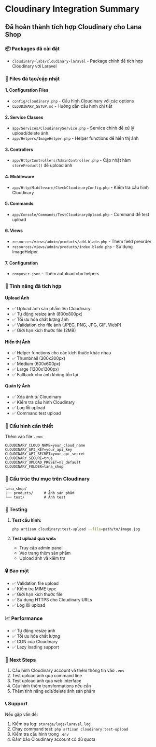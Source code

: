 # Cloudinary Integration Summary

## Đã hoàn thành tích hợp Cloudinary cho Lana Shop

### 📦 Packages đã cài đặt

-   `cloudinary-labs/cloudinary-laravel` - Package chính để tích hợp Cloudinary với Laravel

### 🔧 Files đã tạo/cập nhật

#### 1. Configuration Files

-   `config/cloudinary.php` - Cấu hình Cloudinary với các options
-   `CLOUDINARY_SETUP.md` - Hướng dẫn cấu hình chi tiết

#### 2. Service Classes

-   `app/Services/CloudinaryService.php` - Service chính để xử lý upload/delete ảnh
-   `app/Helpers/ImageHelper.php` - Helper functions để hiển thị ảnh

#### 3. Controllers

-   `app/Http/Controllers/AdminController.php` - Cập nhật hàm `storeProduct()` để upload ảnh

#### 4. Middleware

-   `app/Http/Middleware/CheckCloudinaryConfig.php` - Kiểm tra cấu hình Cloudinary

#### 5. Commands

-   `app/Console/Commands/TestCloudinaryUpload.php` - Command để test upload

#### 6. Views

-   `resources/views/admin/products/add.blade.php` - Thêm field preorder
-   `resources/views/admin/products/index.blade.php` - Sử dụng ImageHelper

#### 7. Configuration

-   `composer.json` - Thêm autoload cho helpers

### 🚀 Tính năng đã tích hợp

#### Upload Ảnh

-   ✅ Upload ảnh sản phẩm lên Cloudinary
-   ✅ Tự động resize ảnh (800x800px)
-   ✅ Tối ưu hóa chất lượng ảnh
-   ✅ Validation cho file ảnh (JPEG, PNG, JPG, GIF, WebP)
-   ✅ Giới hạn kích thước file (2MB)

#### Hiển thị Ảnh

-   ✅ Helper functions cho các kích thước khác nhau
-   ✅ Thumbnail (300x300px)
-   ✅ Medium (600x600px)
-   ✅ Large (1200x1200px)
-   ✅ Fallback cho ảnh không tồn tại

#### Quản lý Ảnh

-   ✅ Xóa ảnh từ Cloudinary
-   ✅ Kiểm tra cấu hình Cloudinary
-   ✅ Log lỗi upload
-   ✅ Command test upload

### 🔑 Cấu hình cần thiết

Thêm vào file `.env`:

```env
CLOUDINARY_CLOUD_NAME=your_cloud_name
CLOUDINARY_API_KEY=your_api_key
CLOUDINARY_API_SECRET=your_api_secret
CLOUDINARY_SECURE=true
CLOUDINARY_UPLOAD_PRESET=ml_default
CLOUDINARY_FOLDER=lana_shop
```

### 📁 Cấu trúc thư mục trên Cloudinary

```
lana_shop/
├── products/     # Ảnh sản phẩm
└── test/         # Ảnh test
```

### 🧪 Testing

1. **Test cấu hình:**

    ```bash
    php artisan cloudinary:test-upload --file=path/to/image.jpg
    ```

2. **Test upload qua web:**
    - Truy cập admin panel
    - Vào trang thêm sản phẩm
    - Upload ảnh và kiểm tra

### 🔒 Bảo mật

-   ✅ Validation file upload
-   ✅ Kiểm tra MIME type
-   ✅ Giới hạn kích thước file
-   ✅ Sử dụng HTTPS cho Cloudinary URLs
-   ✅ Log lỗi upload

### 📈 Performance

-   ✅ Tự động resize ảnh
-   ✅ Tối ưu hóa chất lượng
-   ✅ CDN của Cloudinary
-   ✅ Lazy loading support

### 🎯 Next Steps

1. Cấu hình Cloudinary account và thêm thông tin vào `.env`
2. Test upload ảnh qua command line
3. Test upload ảnh qua web interface
4. Cấu hình thêm transformations nếu cần
5. Thêm tính năng edit/delete ảnh sản phẩm

### 📞 Support

Nếu gặp vấn đề:

1. Kiểm tra log: `storage/logs/laravel.log`
2. Chạy command test: `php artisan cloudinary:test-upload`
3. Kiểm tra cấu hình trong `.env`
4. Đảm bảo Cloudinary account có đủ quota
